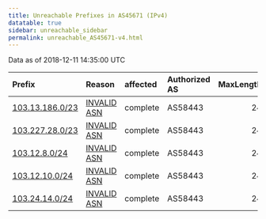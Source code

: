 ```yaml
---
title: Unreachable Prefixes in AS45671 (IPv4)
datatable: true
sidebar: unreachable_sidebar
permalink: unreachable_AS45671-v4.html
---
```


Data as of 2018-12-11 14:35:00 UTC


<div class="datatable-begin"></div>

| Prefix                                                   | Reason                                                                                                 | affected   | Authorized AS   |   MaxLength | Anchor                                       |   unreachable /24s |
|:---------------------------------------------------------|:-------------------------------------------------------------------------------------------------------|:-----------|:----------------|------------:|:---------------------------------------------|-------------------:|
| [103.13.186.0/23](https://stat.ripe.net/103.13.186.0/23) | [INVALID ASN](https://rpki-validator.ripe.net/announcement-preview?asn=AS45671&prefix=103.13.186.0/23) | complete   | AS58443         |          24 | [APNIC](unreachable_APNIC_RPKI_Root-v4.html) |                  2 |
| [103.227.28.0/23](https://stat.ripe.net/103.227.28.0/23) | [INVALID ASN](https://rpki-validator.ripe.net/announcement-preview?asn=AS45671&prefix=103.227.28.0/23) | complete   | AS58443         |          24 | [APNIC](unreachable_APNIC_RPKI_Root-v4.html) |                  2 |
| [103.12.8.0/24](https://stat.ripe.net/103.12.8.0/24)     | [INVALID ASN](https://rpki-validator.ripe.net/announcement-preview?asn=AS45671&prefix=103.12.8.0/24)   | complete   | AS58443         |          24 | [APNIC](unreachable_APNIC_RPKI_Root-v4.html) |                  1 |
| [103.12.10.0/24](https://stat.ripe.net/103.12.10.0/24)   | [INVALID ASN](https://rpki-validator.ripe.net/announcement-preview?asn=AS45671&prefix=103.12.10.0/24)  | complete   | AS58443         |          24 | [APNIC](unreachable_APNIC_RPKI_Root-v4.html) |                  1 |
| [103.24.14.0/24](https://stat.ripe.net/103.24.14.0/24)   | [INVALID ASN](https://rpki-validator.ripe.net/announcement-preview?asn=AS45671&prefix=103.24.14.0/24)  | complete   | AS58443         |          24 | [APNIC](unreachable_APNIC_RPKI_Root-v4.html) |                  1 |

<div class="datatable-end"></div>